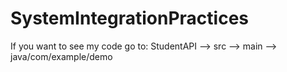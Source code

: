 # SystemIntegrationPractices

If you want to see my code go to:
StudentAPI --> src --> main --> java/com/example/demo
